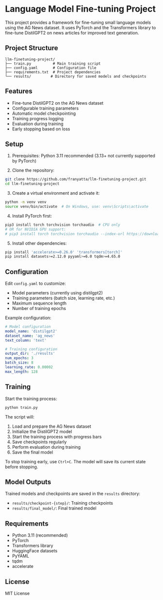 # Language Model Fine-tuning Project

This project provides a framework for fine-tuning small language models using the AG News dataset. It uses PyTorch and the Transformers library to fine-tune DistilGPT2 on news articles for improved text generation.

## Project Structure
```
llm-finetuning-project/
├── train.py          # Main training script
├── config.yaml       # Configuration file
├── requirements.txt  # Project dependencies
└── results/         # Directory for saved models and checkpoints
```

## Features
- Fine-tune DistilGPT2 on the AG News dataset
- Configurable training parameters
- Automatic model checkpointing
- Training progress logging
- Evaluation during training
- Early stopping based on loss

## Setup

1. Prerequisites: Python 3.11 recommended (3.13+ not currently supported by PyTorch)

2. Clone the repository:
```bash
git clone https://github.com/franyatta/llm-finetuning-project.git
cd llm-finetuning-project
```

3. Create a virtual environment and activate it:
```bash
python -m venv venv
source venv/bin/activate  # On Windows, use: venv\Scripts\activate
```

4. Install PyTorch first:
```bash
pip3 install torch torchvision torchaudio  # CPU only
# OR for NVIDIA GPU support:
# pip3 install torch torchvision torchaudio --index-url https://download.pytorch.org/whl/cu118
```

5. Install other dependencies:
```bash
pip install 'accelerate>=0.26.0' 'transformers[torch]'
pip install datasets>=2.12.0 pyyaml>=6.0 tqdm>=4.65.0
```

## Configuration

Edit `config.yaml` to customize:
- Model parameters (currently using distilgpt2)
- Training parameters (batch size, learning rate, etc.)
- Maximum sequence length
- Number of training epochs

Example configuration:
```yaml
# Model configuration
model_name: 'distilgpt2'
dataset_name: 'ag_news'
text_column: 'text'

# Training configuration
output_dir: './results'
num_epochs: 3
batch_size: 8
learning_rate: 0.00002
max_length: 128
```

## Training

Start the training process:
```bash
python train.py
```

The script will:
1. Load and prepare the AG News dataset
2. Initialize the DistilGPT2 model
3. Start the training process with progress bars
4. Save checkpoints regularly
5. Perform evaluation during training
6. Save the final model

To stop training early, use `Ctrl+C`. The model will save its current state before stopping.

## Model Outputs

Trained models and checkpoints are saved in the `results` directory:
- `results/checkpoint-{step}/`: Training checkpoints
- `results/final_model/`: Final trained model

## Requirements

- Python 3.11 (recommended)
- PyTorch
- Transformers library
- HuggingFace datasets
- PyYAML
- tqdm
- accelerate

## License

MIT License